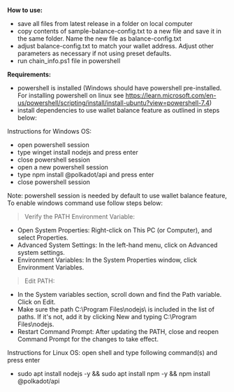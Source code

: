 **How to use:**
- save all files from latest release in a folder on local computer
- copy contents of sample-balance-config.txt to a new file and save it in the same folder. Name the new file as balance-config.txt
- adjust balance-config.txt to match your wallet address. Adjust other parameters as necessary if not using preset defaults.
- run chain_info.ps1 file in powershell

**Requirements:**
- powershell is installed (Windows should have powershell pre-installed. For installing powershell on linux see https://learn.microsoft.com/en-us/powershell/scripting/install/install-ubuntu?view=powershell-7.4)
- install dependencies to use wallet balance feature as outlined in steps below:

Instructions for Windows OS:
- open powershell session
- type winget install nodejs and press enter
- close powershell session 
- open a new powershell session
- type npm install @polkadot/api and press enter
- close powershell session

Note: powershell session is needed by default to use wallet balance feature, To enable windows command use follow steps below:

> Verify the PATH Environment Variable:
- Open System Properties: Right-click on This PC (or Computer), and select Properties.
- Advanced System Settings: In the left-hand menu, click on Advanced system settings.
- Environment Variables: In the System Properties window, click Environment Variables.
> Edit PATH:
- In the System variables section, scroll down and find the Path variable. Click on Edit.
- Make sure the path C:\Program Files\nodejs\ is included in the list of paths. If it's not, add it by clicking New and typing C:\Program Files\nodejs\.
- Restart Command Prompt: After updating the PATH, close and reopen Command Prompt for the changes to take effect.

Instructions for Linux OS:
open shell and type following command(s) and press enter 
- sudo apt install nodejs -y && sudo apt install npm -y && npm install @polkadot/api
